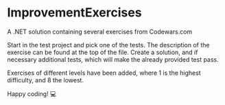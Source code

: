 # ImprovementExercises
A .NET solution containing several exercises from Codewars.com

Start in the test project and pick one of the tests.
The description of the exercise can be found at the top of the file.
Create a solution, and if necessary additional tests, which will make the already provided test pass.

Exercises of different levels have been added, where 1 is the highest difficulty, and 8 the lowest.

Happy coding! :computer:

